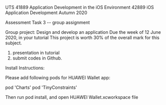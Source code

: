 UTS 
41889 Application Development in the iOS Environment
42889 iOS Application Development
Autumn 2020

Assessment Task 3 -- group assignment

Group project: Design and develop an application
Due the week of 12 June 2020, in your tutorial
This project is worth 30% of the overall mark for this subject.

1. presentation in tutorial
2. submit codes in Github.


Install Instructions:

Please add following pods for HUAWEI Wallet app: 

pod 'Charts'
pod 'TinyConstraints'

Then run pod install, and open HUAWEI Wallet.xcworkspace file


